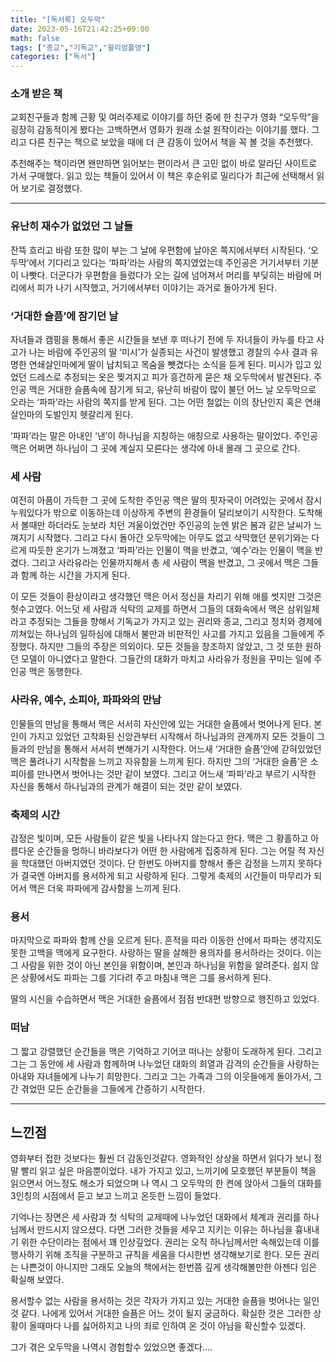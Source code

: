 ```yaml
---
title: "[독서록] 오두막"
date: 2023-05-16T21:42:25+09:00
math: false
tags: ["종교","기독교","윌리엄폴영"]
categories: ["독서"]
---
```

### 소개 받은 책

교회친구들과 함께 근황 및 여러주제로 이야기를 하던 중에 한 친구가 영화 “오두막”을 굉장히 감동적이게 봤다는 고백하면서 영화가 원래 소설 원작이라는 이야기를 했다. 그리고 다른 친구는 책으로 보았을 때에 더 큰 감동이 있어서 책을 꼭 볼 것을 추천했다.

추천해주는 책이라면 왠만하면 읽어보는 편이라서 큰 고민 없이 바로 알라딘 사이트로 가서 구매했다. 읽고 있는 책들이 있어서 이 책은 후순위로 밀리다가 최근에 선택해서 읽어 보기로 결정했다.

---

### 유난히 재수가 없었던 그 날들

잔뜩 흐리고 바람 또한 많이 부는 그 날에 우편함에 날아온 쪽지에서부터 시작된다. ‘오두막’에서 기다리고 있다는 ‘파파’라는 사람의 쪽지였었는데 주인공은 거기서부터 기분이 나빳다. 더군다가 우편함을 들렀다가 오는 길에 넘어져서 머리를 부딪히는 바람에 머리에서 피가 나기 시작했고, 거기에서부터 이야기는 과거로 돌아가게 된다.

### ‘거대한 슬픔’에 잠기던 날

자녀들과 캠핑을 통해서 좋은 시간들을 보낸 후 떠나기 전에 두 자녀들이 카누를 타고 사고가 나는 바람에 주인공의 딸 ‘미시’가 실종되는 사건이 발생했고 경찰의 수사 결과 유명한 연쇄살인마에게 딸이 납치되고 목숨을 뺏겼다는 소식을 듣게 된다. 미시가 입고 있었던 드레스로 추정되는 옷은 찢겨지고 피가 흥건하게 묻은 채 오두막에서 발견된다. 주인공 맥은 거대한 슬픔속에 잠기게 되고, 유난히 바람이 많이 불던 어느 날 오두막으로 오라는 ‘파파’라는 사람의 쪽지를 받게 된다. 그는 어떤 철없는 이의 장난인지 혹은 연쇄살인마의 도발인지 헷갈리게 된다.

‘파파’라는 말은 아내인 ‘낸’이 하나님을 지칭하는 애칭으로 사용하는 말이었다. 주인공 맥은 어쩌면 하나님이 그 곳에 계실지 모른다는 생각에 아내 몰래 그 곳으로 간다.

### 세 사람

여전히 아픔이 가득한 그 곳에 도착한 주인공 맥은 딸의 핏자국이 어려있는 곳에서 잠시 누워있다가 밖으로 이동하는데 이상하게 주변의 환경들이 달리보이기 시작한다. 도착해서 볼때만 하더라도 눈보라 치던 겨울이었건만 주인공의 눈엔 밝은 봄과 같은 날씨가 느껴지기 시작했다. 그리고 다시 돌아간 오두막에는 아무도 없고 삭막했던 분위기와는 다르게 따듯한 온기가 느껴졌고 ‘파파’라는 인물이 맥을 반겼고, ‘예수’라는 인물이 맥을 반겼다. 그리고 사라유라는 인물까지해서 총 세 사람이 맥을 반겼고, 그 곳에서 맥은 그들과 함께 하는 시간을 가지게 된다.

이 모든 것들이 환상이라고 생각했던 맥은 어서 정신을 차리기 위해 애를 썻지만 그것은 헛수고였다. 어느덧 세 사람과 식탁의 교제를 하면서 그들의 대화속에서 맥은 삼위일체라고 추정되는 그들을 향해서 기독교가 가지고 있는 권리와 종교, 그리고 정치와 경제에 끼쳐있는 하나님의 일하심에 대해서 불만과 비판적인 사고를 가지고 있음을 그들에게 주장했다. 하지만 그들의 주장은 의외이다. 모든 것들을 창조하지 않았고, 그 것 또한 원하던 모델이 아니였다고 말한다. 그들간의 대화가 마치고 사라유가 정원을 꾸미는 일에 주인공 맥은 동행한다.

### 사라유, 예수, 소피아, 파파와의 만남

인물들의 만남을 통해서 맥은 서서히 자신안에 있는 거대한 슬픔에서 벗어나게 된다. 본인이 가지고 있었던 고착화된 신앙관부터 시작해서 하나님과의 관계까지 모든 것들이 그들과의 만남을 통해서 서서히 변해가기 시작한다. 어느새 ‘거대한 슬픔’안에 갇혀있었던 맥은 풀려나기 시작함을 느끼고 자유함을 느끼게 된다. 하지만 그의 ‘거대한 슬픔’은 소피아를 만나면서 벗어나는 것만 같이 보였다. 그리고 어느새 ‘파파’라고 부르기 시작한 자신을 통해서 하나님과의 관계가 해결이 되는 것만 같이 보였다.

### 축제의 시간

감정은 빛이며, 모든 사람들이 같은 빛을 나타나지 않는다고 한다. 맥은 그 황홀하고 아름다운 순간들을 멍하니 바라보다가 어떤 한 사람에게 집중하게 된다. 그는 어릴 적 자신을 학대했던 아버지였던 것이다. 단 한번도 아버지를 향해서 좋은 감정을 느끼지 못하다가 결국엔 아버지를 용서하게 되고 사랑하게 된다. 그렇게 축제의 시간들이 마무리가 되어서 맥은 더욱 파파에게 감사함을 느끼게 된다.

### 용서

마지막으로 파파와 함께 산을 오르게 된다. 흔적을 따라 이동한 산에서 파파는 생각지도 못한 고백을 맥에게 요구한다. 사랑하는 딸을 살해한 용의자를 용서하라는 것이다. 이는 그 사람을 위한 것이 아닌 본인을 위함이며, 본인과 하나님을 위함을 알려준다. 쉽지 않은 상황에서도 파파는 그를 기다려 주고 마침내 맥은 그를 용서하게 된다.

딸의 시신을 수습하면서 맥은 거대한 슬픔에서 점점 반대편 방향으로 행진하고 있었다.

### 떠남

그 짧고 강렬했던 순간들을 맥은 기억하고 기어코 떠나는 상황이 도래하게 된다. 그리고 그는 그 동안에 세 사람과 함께하며 나누었던 대화의 희열과 감격의 순간들을 사랑하는 아내와 자녀들에게 나누기 희망한다. 그리고 그는 가족과 그의 이웃들에게 돌아가서, 그간 겪었떤 모든 순간들을 그들에게 간증하기 시작한다.

---

## 느낀점

영화부터 접한 것보다는 훨씬 더 감동인것같다. 영화적인 상상을 하면서 읽다가 보니 정말 빨리 읽고 싶은 마음뿐이었다. 내가 가지고 있고, 느끼기에 모호했던 부분들이 책을 읽으면서 어느정도 해소가 되었으며 나 역시 그 오두막의 한 켠에 앉아서 그들의 대화를 3인칭의 시점에서 듣고 보고 느끼고 온듯한 느낌이 들었다.

기억나는 장면은 세 사람과 첫 식탁의 교제때에 나누었던 대화에서 체계과 권리를 하나님께서 만드시지 않으셨다. 다면 그러한 것들을 세우고 지키는 이유는 하나님을 흉내내기 위한 수단이라는 점에서 꽤 인상깊었다. 권리는 오직 하나님께서만 속해있는데 이를 행사하기 위해 조직을 구분하고 규칙을 세움을 다시한번 생각해보기로 한다. 모든 권리는 나쁜것이 아니지만 그래도 오늘의 책에서는 한번쯤 깊게 생각해볼만한 아젠다 임은 확실해 보였다.

용서할수 없는 사람을 용서하는 것은 각자가 가지고 있는 거대한 슬픔을 벗어나는 일인것 같다. 나에게 있어서 거대한 슬픔은 어느 것이 될지 궁금하다. 확실한 것은 그러한 상황이 올때마다 나를 싫어하지고 나의 죄로 인하여 온 것이 아님을 확신할수 있겠다.

그가 겪은 오두막을 나역시 경험할수 있었으면 좋겠다….
